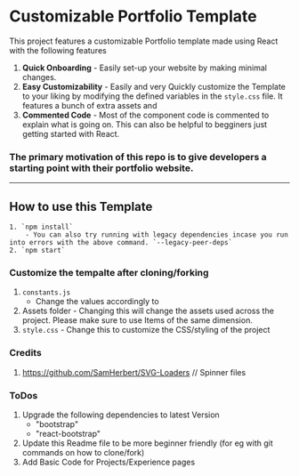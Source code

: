 # Customizable Portfolio Template

This project features a customizable Portfolio template made using React with the following features

1. **Quick Onboarding** - Easily set-up your website by making minimal changes. 
2. **Easy Customizability** - Easily and very Quickly customize the Template to your liking by modifying the defined variables in the `style.css` file. It features a bunch of extra assets and 
3. **Commented Code** - Most of the component code is commented to explain what is going on. This can also be helpful to begginers just getting started with React.


### The primary motivation of this repo is to give developers a starting point with their portfolio website. 


---
## How to use this Template 

```
1. `npm install` 
    - You can also try running with legacy dependencies incase you run into errors with the above command. `--legacy-peer-deps`
2. `npm start`

```


### Customize the tempalte after cloning/forking

1. `constants.js`
    - Change the values accordingly to 
2. Assets folder -  Changing this will change the assets used across the project. Please make sure to use Items of the same dimension.
3. `style.css` - Change this to customize the CSS/styling of the project



### Credits
1. https://github.com/SamHerbert/SVG-Loaders // Spinner files



### ToDos
1. Upgrade the following dependencies to latest Version
    - "bootstrap"
    - "react-bootstrap"
2. Update this Readme file to be more beginner friendly (for eg with git commands on how to clone/fork)
3. Add Basic Code for Projects/Experience pages